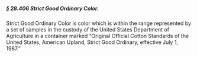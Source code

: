 ##### § 28.406 Strict Good Ordinary Color. #####

Strict Good Ordinary Color is color which is within the range represented by a set of samples in the custody of the United States Department of Agriculture in a container marked “Original Official Cotton Standards of the United States, American Upland, Strict Good Ordinary, effective July 1, 1987.”